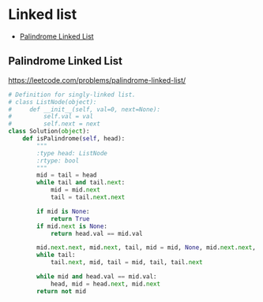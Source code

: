 # Linked list

+ [Palindrome Linked List](#palindrome-linked-list)

## Palindrome Linked List

https://leetcode.com/problems/palindrome-linked-list/

```python
# Definition for singly-linked list.
# class ListNode(object):
#     def __init__(self, val=0, next=None):
#         self.val = val
#         self.next = next
class Solution(object):
    def isPalindrome(self, head):
        """
        :type head: ListNode
        :rtype: bool
        """
        mid = tail = head
        while tail and tail.next:
            mid = mid.next
            tail = tail.next.next

        if mid is None:
            return True
        if mid.next is None:
            return head.val == mid.val

        mid.next.next, mid.next, tail, mid = mid, None, mid.next.next, mid.next
        while tail:
            tail.next, mid, tail = mid, tail, tail.next

        while mid and head.val == mid.val:
            head, mid = head.next, mid.next
        return not mid

```